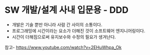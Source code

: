 # SW 개발/설계 사내 입문용 - DDD

- 개발은 기술 뿐만 아니라 사람 간 사이의 소통이다. 
- 프로그래밍에 시간이라는 요소가 더해진 것이 소프트웨어 엔지니어링이다. 
- 시간이 더해짐으로써 유지보수와 수정의 필요가 생겨난다.

참고- https://www.youtube.com/watch?v=2EHuWhpa_Ok